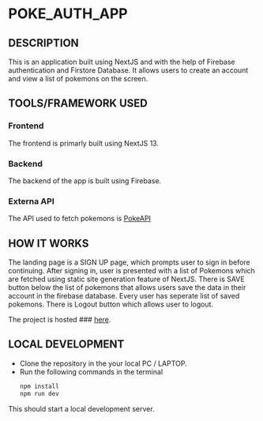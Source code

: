 # POKE_AUTH_APP

## DESCRIPTION
This is an application built using NextJS and with the help of Firebase authentication and Firstore Database. It allows users to create an account and view a list of pokemons on the screen.

## TOOLS/FRAMEWORK USED
### Frontend
The frontend is primarly built using NextJS 13.

### Backend
The backend of the app is built using Firebase.

### Externa API
The API used to fetch pokemons is [PokeAPI](https://pokeapi.co/)

## HOW IT WORKS
The landing page is a SIGN UP page, which prompts user to sign in before continuing. After signing in, user is presented with a list of Pokemons which are fetched using static site generation feature of NextJS. There is SAVE button below the list of pokemons that allows users save the data in their account in the firebase database. Every user has seperate list of saved pokemons.
There is Logout button which allows user to logout.

The project is hosted ### [here](https://poke-auth-app-fiq3.vercel.app/).

## LOCAL DEVELOPMENT
- Clone the repository in the your local PC / LAPTOP.
- Run the following commands in the terminal
  ```bash
  npm install
  npm run dev
  ```
This should start a local development server.



